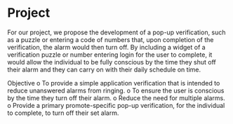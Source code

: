 # Project

For our project, we propose the development of a pop-up verification, such as a puzzle or entering a code of numbers that, upon completion of the verification, the alarm would then turn off. By including a widget of a verification puzzle or number entering login for the user to complete, it would allow the individual to be fully conscious by the time they shut off their alarm and they can carry on with their daily schedule on time.

Objective
o To provide a simple application verification that is intended to reduce unanswered alarms from ringing.
o To ensure the user is conscious by the time they turn off their alarm.
o Reduce the need for multiple alarms.
o Provide a primary promote-specific pop-up verification, for the individual to complete, to turn off their set alarm.
